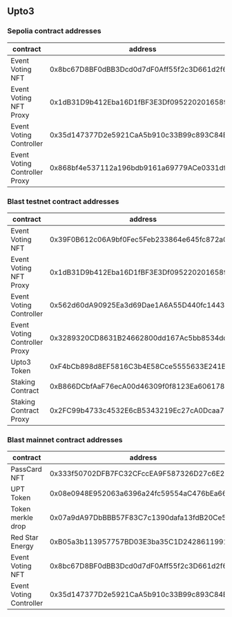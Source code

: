 ## Upto3

### Sepolia contract addresses

|  contract | address |   |   |   |
|---|---|---|---|---|
| Event Voting NFT | 0x8bc67D8BF0dBB3Dcd0d7dF0Aff55f2c3D661d2f6 |   |   |   |
| Event Voting NFT Proxy  | 0x1dB31D9b412Eba16D1fBF3E3Df0952202016589f |   |   |   |
| Event Voting Controller | 0x35d147377D2e5921CaA5b910c33B99c893C84Ee4 |   |   |   |
| Event Voting Controller Proxy | 0x868bf4e537112a196bdb9161a69779ACe0331dfE |   |   |   |

### Blast testnet contract addresses
|  contract | address |   |   |   |
|---|---|---|---|---|
| Event Voting NFT | 0x39F0B612c06A9bf0Fec5Feb233864e645fc872a0 |   |   |   |
| Event Voting NFT Proxy  | 0x1dB31D9b412Eba16D1fBF3E3Df0952202016589f |   |   |   |
| Event Voting Controller | 0x562d60dA90925Ea3d69Dae1A6A55D440fc144354 |   |   |   |
| Event Voting Controller Proxy | 0x3289320CD8631B24662800dd167Ac5bb8534dd53 |   |   |   |
| Upto3 Token | 0xF4bCb898d8EF5816C3b4E58Cce5555633E241B87 |   |   |   |
| Staking Contract | 0xB866DCbfAaF76ecA00d46309f0f8123Ea6061789 |   |   |   |
| Staking Contract Proxy | 0x2FC99b4733c4532E6cB5343219Ec27cA0Dcaa76D |   |   |   |


### Blast mainnet contract addresses
|  contract | address |   
|---|---|
| PassCard NFT | 0x333f50702DFB7FC32CFccEA9F587326D27c6E214 |   
| UPT Token | 0x08e0948E952063a6396a24fc59554aC476bEa66e |
| Token merkle drop | 0x07a9dA97DbBBB57F83C7c1390dafa13fdB20Ce5e |
| Red Star Energy | 0xB05a3b113957757BD03E3ba35C1D242861199194 |
| Event Voting NFT | 0x8bc67D8BF0dBB3Dcd0d7dF0Aff55f2c3D661d2f6 |
| Event Voting Controller | 0x35d147377D2e5921CaA5b910c33B99c893C84Ee4 | 

